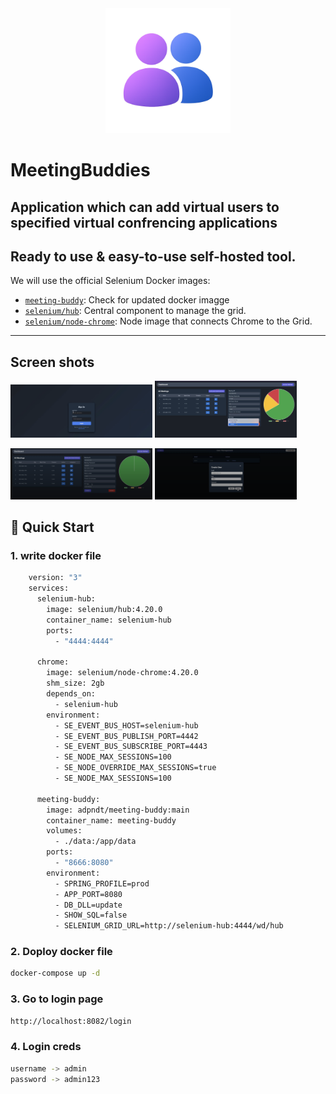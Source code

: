 <div align="center" width="100%">
    <img src="./src/main/resources/static/images/android-chrome-512x512.png" width="200" height="200" alt="" />
</div>


# MeetingBuddies
## Application which can add virtual users to specified virtual confrencing applications
## Ready to use & easy-to-use self-hosted tool.

We will use the official Selenium Docker images:


- [`meeting-buddy`](https://hub.docker.com/repository/docker/adpndt/meeting-buddy): Check for updated docker imagge 
- [`selenium/hub`](https://hub.docker.com/r/selenium/hub): Central component to manage the grid.
- [`selenium/node-chrome`](https://hub.docker.com/r/selenium/node-chrome): Node image that connects Chrome to the Grid.

---
## Screen shots
<p float="left">
  <img src="./images/login.png" width="45%" />
  <img src="./images/dashboard.png" width="45%" />
</p>

<p float="left">
  <img src="./images/dashboard_bots_added.png" width="45%" />
  <img src="./images/create_new_users.png" width="45%" />
</p>

## 🚀 Quick Start

### 1. write docker file

```bash
    version: "3"
    services:
      selenium-hub:
        image: selenium/hub:4.20.0
        container_name: selenium-hub
        ports:
          - "4444:4444"
    
      chrome:
        image: selenium/node-chrome:4.20.0
        shm_size: 2gb
        depends_on:
          - selenium-hub
        environment:
          - SE_EVENT_BUS_HOST=selenium-hub
          - SE_EVENT_BUS_PUBLISH_PORT=4442
          - SE_EVENT_BUS_SUBSCRIBE_PORT=4443
          - SE_NODE_MAX_SESSIONS=100
          - SE_NODE_OVERRIDE_MAX_SESSIONS=true
          - SE_NODE_MAX_SESSIONS=100
    
      meeting-buddy:
        image: adpndt/meeting-buddy:main
        container_name: meeting-buddy
        volumes:
          - ./data:/app/data
        ports:
          - "8666:8080"
        environment:
          - SPRING_PROFILE=prod
          - APP_PORT=8080
          - DB_DLL=update
          - SHOW_SQL=false
          - SELENIUM_GRID_URL=http://selenium-hub:4444/wd/hub
```
### 2. Doploy docker file

```bash
docker-compose up -d
```
### 3. Go to login page

```bash
http://localhost:8082/login
```

### 4. Login creds
```bash
username -> admin
password -> admin123
```






